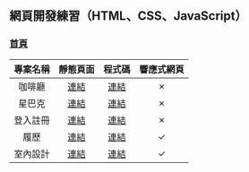 ## 網頁開發練習（HTML、CSS、JavaScript）

### [首頁](https://jenny4141.github.io/HTML-CSS-JS/)


| 專案名稱 | 靜態頁面 | 程式碼 | 響應式網頁 |
| :--: | :--: | :--: | :--: |
| 咖啡廳 | [連結](https://jenny4141.github.io/HTML-CSS-JS/cafe) | [連結](./cafe/) | &cross; |
| 星巴克 | [連結](https://jenny4141.github.io/HTML-CSS-JS/Starbucks) | [連結](./Starbucks/) | &cross; |
| 登入註冊 | [連結](https://jenny4141.github.io/HTML-CSS-JS/login) | [連結](./login/) | &cross; |
| 履歷 | [連結](https://jenny4141.github.io/HTML-CSS-JS/resume) | [連結](./resume/) | &check; |
| 室內設計 | [連結](https://jenny4141.github.io/HTML-CSS-JS/interior) | [連結](./interior) | &check; |

